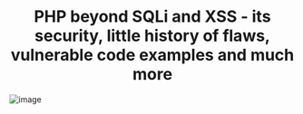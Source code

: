 # <center>PHP beyond SQLi and XSS - its security, little history of flaws, vulnerable code examples and much more</center>
![image](https://github.com/KiraReys/blog/assets/44244085/7a2226e3-78a6-4209-b32a-2aaf1705dad7)

